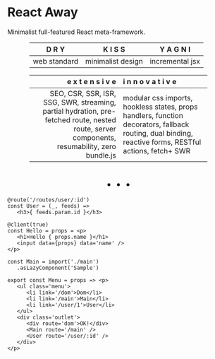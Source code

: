 <style>@import url(default.css);</style> 

# React Away

Minimalist full-featured React meta-framework.

<center style='margin: 0 50px'>

<div dky why>

|    D R Y     |      K I S S      |    Y A G N I    |
| :----------: | :---------------: | :-------------: |
| web standard | minimalist design | incremental jsx |

</div>

<div why>

| e x t e n s i v e | i n n o v a t i v e |
|-:|:-|
| SEO, CSR, SSR, ISR, SSG, SWR, streaming, partial hydration, pre-fetched route, nested route, server components, resumability, zero bundle.js | modular css imports, hookless states, props handlers, function decorators, fallback routing, dual binding, reactive forms, RESTful actions, fetch+ SWR |

</div>


<b style='font-weight:bolder; font-size: 2.5rem'>. . .</b>

</center>

<aside cols=2>

```tsx
@route('/routes/user/:id')
const User = (_, feeds) => 
   <h3>{ feeds.param.id }</h3>

@client(true)
const Hello = props = <p>
   <h1>Hello { props.name }</h1>
   <input data={props} data='name' />   
</p>

const Main = import('./main')
   .asLazyComponent('Sample')

```

```tsx
export const Menu = props => <p>
   <ul class='menu'>
      <li link='/dom'>Dom</li>
      <li link='/main'>Main</li>
      <li link='/user/1'>User</li>
   </ul> 
   <div class='outlet'>
      <div route='dom'>OK!</div>
      <Main route='/main' />
      <User route='/user/:id' />
   </div>
</p>
```

</aside>


